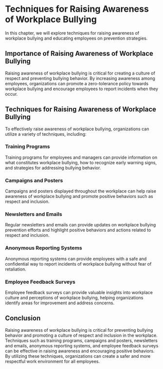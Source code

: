 # Techniques for Raising Awareness of Workplace Bullying

In this chapter, we will explore techniques for raising awareness of workplace bullying and educating employees on prevention strategies.

Importance of Raising Awareness of Workplace Bullying
-----------------------------------------------------

Raising awareness of workplace bullying is critical for creating a culture of respect and preventing bullying behavior. By increasing awareness among employees, organizations can promote a zero-tolerance policy towards workplace bullying and encourage employees to report incidents when they occur.

Techniques for Raising Awareness of Workplace Bullying
------------------------------------------------------

To effectively raise awareness of workplace bullying, organizations can utilize a variety of techniques, including:

### Training Programs

Training programs for employees and managers can provide information on what constitutes workplace bullying, how to recognize early warning signs, and strategies for addressing bullying behavior.

### Campaigns and Posters

Campaigns and posters displayed throughout the workplace can help raise awareness of workplace bullying and promote positive behaviors such as respect and inclusion.

### Newsletters and Emails

Regular newsletters and emails can provide updates on workplace bullying prevention efforts and highlight positive behaviors and actions related to respect and inclusion.

### Anonymous Reporting Systems

Anonymous reporting systems can provide employees with a safe and confidential way to report incidents of workplace bullying without fear of retaliation.

### Employee Feedback Surveys

Employee feedback surveys can provide valuable insights into workplace culture and perceptions of workplace bullying, helping organizations identify areas for improvement and address concerns.

Conclusion
----------

Raising awareness of workplace bullying is critical for preventing bullying behavior and promoting a culture of respect and inclusion in the workplace. Techniques such as training programs, campaigns and posters, newsletters and emails, anonymous reporting systems, and employee feedback surveys can be effective in raising awareness and encouraging positive behaviors. By utilizing these techniques, organizations can create a safer and more respectful work environment for all employees.
